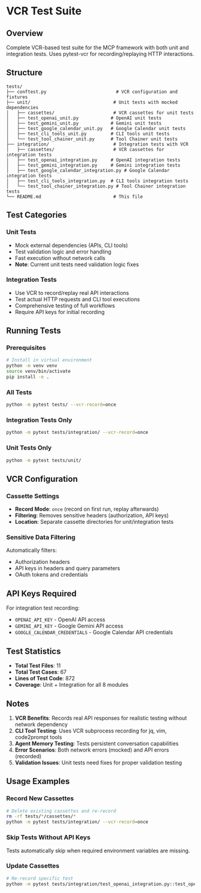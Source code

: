# VCR Test Suite

## Overview
Complete VCR-based test suite for the MCP framework with both unit and integration tests. Uses pytest-vcr for recording/replaying HTTP interactions.

## Structure
```
tests/
├── conftest.py                          # VCR configuration and fixtures
├── unit/                               # Unit tests with mocked dependencies  
│   ├── cassettes/                      # VCR cassettes for unit tests
│   ├── test_openai_unit.py            # OpenAI unit tests
│   ├── test_gemini_unit.py            # Gemini unit tests  
│   ├── test_google_calendar_unit.py   # Google Calendar unit tests
│   ├── test_cli_tools_unit.py         # CLI tools unit tests
│   └── test_tool_chainer_unit.py      # Tool Chainer unit tests
├── integration/                        # Integration tests with VCR
│   ├── cassettes/                      # VCR cassettes for integration tests
│   ├── test_openai_integration.py     # OpenAI integration tests
│   ├── test_gemini_integration.py     # Gemini integration tests
│   ├── test_google_calendar_integration.py # Google Calendar integration tests
│   ├── test_cli_tools_integration.py  # CLI tools integration tests
│   └── test_tool_chainer_integration.py # Tool Chainer integration tests
└── README.md                           # This file
```

## Test Categories

### Unit Tests
- Mock external dependencies (APIs, CLI tools)
- Test validation logic and error handling
- Fast execution without network calls
- **Note**: Current unit tests need validation logic fixes

### Integration Tests  
- Use VCR to record/replay real API interactions
- Test actual HTTP requests and CLI tool executions
- Comprehensive testing of full workflows
- Require API keys for initial recording

## Running Tests

### Prerequisites
```bash
# Install in virtual environment
python -m venv venv
source venv/bin/activate
pip install -e .
```

### All Tests
```bash
python -m pytest tests/ --vcr-record=once
```

### Integration Tests Only
```bash
python -m pytest tests/integration/ --vcr-record=once
```

### Unit Tests Only
```bash
python -m pytest tests/unit/
```

## VCR Configuration

### Cassette Settings
- **Record Mode**: `once` (record on first run, replay afterwards)
- **Filtering**: Removes sensitive headers (authorization, API keys)
- **Location**: Separate cassette directories for unit/integration tests

### Sensitive Data Filtering
Automatically filters:
- Authorization headers
- API keys in headers and query parameters
- OAuth tokens and credentials

## API Keys Required

For integration test recording:
- `OPENAI_API_KEY` - OpenAI API access
- `GEMINI_API_KEY` - Google Gemini API access  
- `GOOGLE_CALENDAR_CREDENTIALS` - Google Calendar API credentials

## Test Statistics

- **Total Test Files**: 11
- **Total Test Cases**: 67
- **Lines of Test Code**: 872
- **Coverage**: Unit + Integration for all 8 modules

## Notes

1. **VCR Benefits**: Records real API responses for realistic testing without network dependency
2. **CLI Tool Testing**: Uses VCR subprocess recording for jq, vim, code2prompt tools
3. **Agent Memory Testing**: Tests persistent conversation capabilities
4. **Error Scenarios**: Both network errors (mocked) and API errors (recorded)
5. **Validation Issues**: Unit tests need fixes for proper validation testing

## Usage Examples

### Record New Cassettes
```bash
# Delete existing cassettes and re-record
rm -rf tests/*/cassettes/*
python -m pytest tests/integration/ --vcr-record=once
```

### Skip Tests Without API Keys
Tests automatically skip when required environment variables are missing.

### Update Cassettes
```bash
# Re-record specific test
python -m pytest tests/integration/test_openai_integration.py::test_openai_ask_basic --vcr-record=once
```